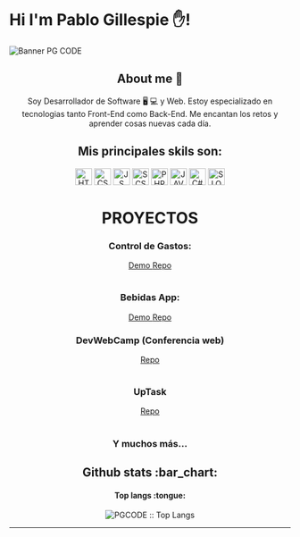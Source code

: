 
### <h1> Hi I'm Pablo Gillespie ✋! </h1>

![Banner PG CODE](https://github.com/pgcodedeveloper/pgcodedeveloper/assets/103851582/ec6c8d6a-5054-4a86-8008-69504169d675)

<h2 align="center"> About me 💁 </h2>
<p align="center"> Soy Desarrollador de Software 🖥️ 💻 y Web. Estoy especializado en tecnologias tanto Front-End como Back-End. Me encantan los retos y aprender cosas nuevas cada día. </p>


<h2 align="center">Mis principales skils son: </h2>

<p align="center">
  <a>
    <img src="https://github.com/pgcodedeveloper/pgcodedeveloper/assets/103851582/ac6bb8ed-e337-42ec-93d8-c1ac99b40afe" alt="HTML5" width="30px" height="30px">
  </a>
  <a>
    <img src="https://github.com/pgcodedeveloper/pgcodedeveloper/assets/103851582/87afa2c3-35cc-40f3-bab6-36b5880ef3b5" alt="CSS3" width="30px" height="30px">
  </a>

  <a>
    <img src="https://github.com/pgcodedeveloper/pgcodedeveloper/assets/103851582/39de25ae-817b-48d0-b7b4-bc1a931e27d1" alt="JS" width="30px" height="30px">
  </a>

  <a>
    <img src="https://github.com/pgcodedeveloper/pgcodedeveloper/assets/103851582/9e178166-fbb3-48cf-ba4d-ccfb22c3f6ee" alt="SCSS" width="30px" height="30px">
  </a>

  <a>
    <img src="https://github.com/pgcodedeveloper/pgcodedeveloper/assets/103851582/d7caed59-8a78-453a-a139-7f8d5a54433a" alt="PHP" width="30px" height="30px">
  </a>

  <a>
    <img src="https://github.com/pgcodedeveloper/pgcodedeveloper/assets/103851582/440cf4e5-28dd-4044-b765-74a260f5c8d0" alt="JAVA" width="30px" height="30px">
  </a>

  <a>
    <img src="https://github.com/pgcodedeveloper/pgcodedeveloper/assets/103851582/363b87ec-203f-4d76-ad53-b6dd13d8fd2c" alt="C#" width="30px" height="30px">
  </a>

  <a>
    <img src="https://github.com/pgcodedeveloper/pgcodedeveloper/assets/103851582/d3ea292b-8490-4659-b225-6b890dca488f" alt="SLQ" width="30px" height="30px">
  </a>
</p>


<h1 align="center"> PROYECTOS </h1>
 
<h3 align="center">Control de Gastos:</h3>
<p align="center">
    <a href="https://appgastos2022.netlify.app">
      Demo
    </a>
    <a href="https://github.com/pgcodedeveloper/appgastos">
      Repo
    </a>
</p>

#

<h3 align="center">Bebidas App: </h3>
<p align="center">
    <a href="https://bebidas-app-pgcode.netlify.app/">
      Demo
    </a>
    <a href="https://github.com/pgcodedeveloper/bebidasApp">
      Repo
    </a>
</p>

<h3 align="center">DevWebCamp (Conferencia web) </h3>
<p align="center">
    <a href="https://github.com/pgcodedeveloper/DevWebCamp">
      Repo
    </a>
</p>

#

<h3 align="center">UpTask </h3>
<p align="center">
    <a href="https://github.com/pgcodedeveloper/UpTask_MERN_frontend">
      Repo
    </a>
</p>

#

<h3 align="center">Y muchos más... </h3>


<h2 align="center">Github stats :bar_chart:</h2>

<h4 align="center">Top langs :tongue:</h4>

<p align="center"><img src="https://github-readme-stats.vercel.app/api/top-langs/?username=pgcodedeveloper&langs_count=10&theme=tokyonight&layout=compact" alt="PGCODE :: Top Langs" /></p>


---


